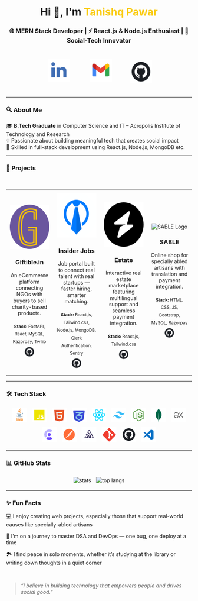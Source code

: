 <h1 align="center">Hi 👋, I'm <span style="color:#facc15;">Tanishq Pawar</span></h1>
<h3 align="center">🌐 MERN Stack Developer | ⚡ React.js & Node.js Enthusiast | 🤝 Social-Tech Innovator</h3>

<p align="center">
  <a href="https://www.linkedin.com/in/tanishq-pawar-11844424a/"><img src="logos/linkedin.png" width="60" height="60" style="padding:25px"></a>
  <a href="mailto:pawartanishq786@gmail.com"><img src="logos/email.png" width="60" height="60" style="padding:25px""></a>
  <a href="https://github.com/TanishqPawar12"><img src="logos/github.png" width="60" height="63" style="padding:20px"></a>
</p>

---

### 🔍 About Me

🎓 **B.Tech Graduate** in Computer Science and IT – Acropolis Institute of Technology and Research  
💡 Passionate about building meaningful tech that creates social impact  
🔧 Skilled in full-stack development using React.js, Node.js, MongoDB etc.

---

### 🚀 Projects

<div align="center">

<table>
  <tr>
    <td align="center" width="300" style="padding: 10px;">
      <img src="project_logos/giftible.png" width="120" height="120" alt="Giftible Logo" />
      <h3>Giftible.in</h3>
      <p>An eCommerce platform connecting NGOs with buyers to sell charity-based products.</p>
      <sub><strong>Stack:</strong> FastAPI, React, MySQL, Razorpay, Twilio</sub><br/>
      <a href="https://github.com/SimarjeetSArora/Giftible.in">
        <img src="logos/github.png" width="30" height="30" style="padding:5px" alt="GitHub Link"/>
      </a>
    </td>

<br>
    <td align="center" width="300" style="padding: 10px;">
      <img src="project_logos/insiderjobs.png" width="120" height="120" alt="Insiderjobs Logo" />
      <h3>Insider Jobs</h3>
      <p>Job portal built to connect real talent with real startups — faster hiring, smarter matching.</p>
      <sub><strong>Stack:</strong> React.js, Tailwind.css, Node.js, MongoDB, Clerk Authentication, Sentry </sub><br/>
      <a href="https://github.com/TanishqPawar12/Job-Portal">
        <img src="logos/github.png" width="30" height="30" style="padding:5px" alt="GitHub Link"/>
      </a>
    </td>
    <td align="center" width="300" style="padding: 10px;">
      <img src="project_logos/Estate (1).png" width="120" height="120"  alt="SABLE Logo" />
      <h3>Estate</h3>
      <p>Interactive real estate marketplace featuring multilingual support and seamless payment integration.</p>
      <sub><strong>Stack:</strong> React.js, Tailwind.css</sub><br/>
      <a href="https://github.com/TanishqPawar12/RealState-by-React">
        <img src="logos/github.png" width="30" height="30" style="padding:5px" alt="GitHub Link"/>
      </a>
    </td>  
    </td>
    <td align="center" width="300" style="padding: 10px;">
      <img src="project_logos/sable.png" width="120" height="120"  alt="SABLE Logo" />
      <h3>SABLE</h3>
      <p>Online shop for specially abled artisans with translation and payment integration.</p>
      <sub><strong>Stack:</strong> HTML, CSS, JS, Bootstrap, MySQL, Razorpay</sub><br/>
      <a href="https://github.com/SimarjeetSArora/SABLE">
        <img src="logos/github.png" width="30" height="30" style="padding:5px" alt="GitHub Link"/>
      </a>
    </td>
  </tr>
</table>

</div>

---

### 🛠️ Tech Stack

<p align="center">
<img src="assets/skills/java.png" alt="Java" width="40" style="padding:5px" />
<img src="assets/skills/javascript.png" alt="JavaScript" width="40" style="padding:5px" />  
<img src="assets/skills/html.png" alt="HTML" width="40" style="padding:5px" />  
<img src="assets/skills/css.png" alt="CSS" width="40" style="padding:5px" />  
<img src="assets/skills/react.png" alt="React" width="40" style="padding:5px" />  
<img src="assets/skills/tailwind.png" alt="Java" width="40" style="padding:5px" />
<img src="assets/skills/node.png" alt="Java" width="40" style="padding:5px" />
<img src="assets/skills/mongo.png" alt="Java" width="40" style="padding:5px" />
<img src="assets/skills/express.png" alt="Java" width="40" style="padding:5px" />
<img src="assets/skills/clerk.png" alt="Java" width="40" style="padding:5px" />
<img src="assets/skills/postman.png" alt="Java" width="40" style="padding:5px" />
<img src="assets/skills/sentry.png" alt="Java" width="40" style="padding:5px" /> 
<img src="assets/skills/git.png" alt="Git" width="40" style="padding:5px" />  
<img src="assets/skills/github.png" alt="GitHub" width="40" style="padding:5px" />  
<img src="assets/skills/vscode.png" alt="VSCode" width="40" style="padding:5px" />

</p>


---

### 📊 GitHub Stats

<p align="center">
  <img src="https://github-readme-stats.vercel.app/api?username=TanishqPawar12&show_icons=true&theme=tokyonight" alt="stats" height="160" style="padding:5px"/>
  <img src="https://github-readme-stats.vercel.app/api/top-langs/?username=TanishqPawar12&layout=compact&theme=tokyonight" alt="top langs" height="160" style="padding:5px" />
</p>

---

### ✨ Fun Facts

💻 I enjoy creating web projects, especially those that support real-world causes like specially-abled artisans

🧠 I'm on a journey to master DSA and DevOps — one bug, one deploy at a time

🏞️ I find peace in solo moments, whether it’s studying at the library or writing down thoughts in a quiet corner 

<br/>

> _“I believe in building technology that empowers people and drives social good.”_

